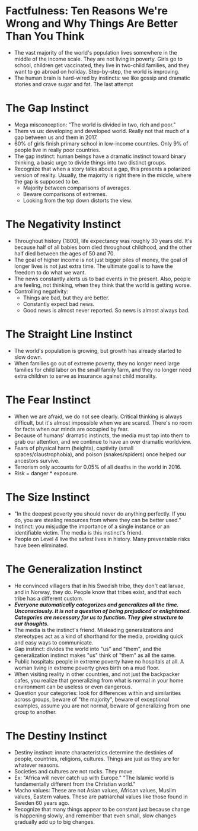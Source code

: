 # Factfulness: Ten Reasons We're Wrong and Why Things Are Better Than You Think

- The vast majority of the world's population lives somewhere in the middle of the income scale. They are not living in poverty. Girls go to school, children get vaccinated, they live in two-child families, and they want to go abroad on holiday. Step-by-step, the world is improving.
- The human brain is hard-wired by instincts: we like gossip and dramatic stories and crave sugar and fat. The last attempt

# The Gap Instinct

- Mega misconception: "The world is divided in two, rich and poor."
- Them vs us: developing and developed world. Really not that much of a gap between us and them in 2017.
- 60% of girls finish primary school in low-income countries. Only 9% of people live in really poor countries.
- The gap instinct: human beings have a dramatic instinct toward binary thinking, a basic urge to divide things into two distinct groups.
- Recognize that when a story talks about a gap, this presents a polarized version of reality. Usually, the majority is right there in the middle, where the gap is supposed to be.
  - Majority between comparisons of averages.
  - Beware comparisons of extremes.
  - Looking from the top down distorts the view.

# The Negativity Instinct

- Throughout history (1800), life expectancy was roughly 30 years old. It's because half of all babies born died throughout childhood, and the other half died between the ages of 50 and 70.
- The goal of higher income is not just bigger piles of money, the goal of longer lives is not just extra time. The ultimate goal is to have the freedom to do what we want.
- The news constantly alerts us to bad events in the present. Also, people are feeling, not thinking, when they think that the world is getting worse.
- Controlling negativity:
  - Things are bad, but they are better.
  - Constantly expect bad news.
  - Good news is almost never reported. So news is almost always bad.

# The Straight Line Instinct

- The world's population is growing, but growth has already started to slow down.
- When families go out of extreme poverty, they no longer need large families for child labor on the small family farm, and they no longer need extra children to serve as insurance against child morality.

# The Fear Instinct

- When we are afraid, we do not see clearly. Critical thinking is always difficult, but it's almost impossible when we are scared. There's no room for facts when our minds are occupied by fear.
- Because of humans' dramatic instincts, the media must tap into them to grab our attention, and we continue to have an over dramatic worldview.
- Fears of physical harm (heights), captivity (small spaces/claustrophobia), and poison (snakes/spiders) once helped our ancestors survive.
- Terrorism only accounts for 0.05% of all deaths in the world in 2016.
- Risk = danger * exposure.

# The Size Instinct

- "In the deepest poverty you should never do anything perfectly. If you do, you are stealing resources from where they can be better used."
- Instinct: you misjudge the importance of a single instance or an identifiable victim. The media is this instinct's friend.
- People on Level 4 live the safest lives in history. Many preventable risks have been eliminated.

# The Generalization Instinct

- He convinced villagers that in his Swedish tribe, they don't eat larvae, and in Norway, they do. People know that tribes exist, and that each tribe has a different custom.
- ***Everyone automatically categorizes and generalizes all the time. Unconsciously. It is not a question of being prejudiced or enlightened. Categories are necessary for us to function. They give structure to our thoughts.***
- The media is the instinct's friend. Misleading generalizations and stereotypes act as a kind of shorthand for the media, providing quick and easy ways to communicate.
- Gap instinct: divides the world into "us" and "them", and the generalization instinct makes "us" think of "them" as all the same.
- Public hospitals: people in extreme poverty have no hospitals at all. A woman living in extreme poverty gives birth on a mud floor.
- When visiting reality in other countries, and not just the backpacker cafes, you realize that generalizing from what is normal in your home environment can be useless or even dangerous.
- Question your categories: look for differences within and similarities across groups, beware of "the majority", beware of exceptional examples, assume you are not normal, beware of generalizing from one group to another.

# The Destiny Instinct

- Destiny instinct: innate characteristics determine the destinies of people, countries, religions, cultures. Things are just as they are for whatever reasons.
- Societies and cultures are not rocks. They move.
- Ex: "Africa will never catch up with Europe." "The Islamic world is fundamentally different from the Christian world."
- Macho values: These are not Asian values, African values, Muslim values, Eastern values. These are patriarchal values like those found in Sweden 60 years ago.
- Recognize that many things appear to be constant just because change is happening slowly, and remember that even small, slow changes gradually add up to big changes.
